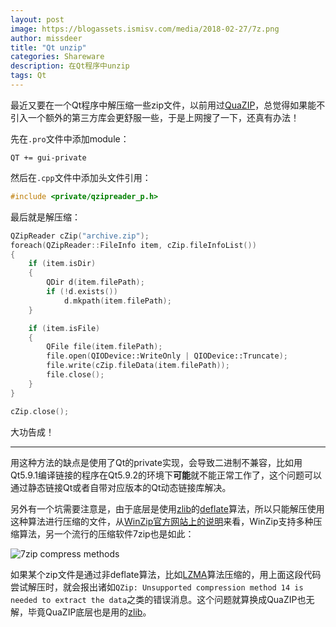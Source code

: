 ```yaml
---
layout: post
image: https://blogassets.ismisv.com/media/2018-02-27/7z.png
author: missdeer
title: "Qt unzip"
categories: Shareware
description: 在Qt程序中unzip
tags: Qt
---
```


最近又要在一个Qt程序中解压缩一些zip文件，以前用过[QuaZIP](https://sourceforge.net/projects/quazip/)，总觉得如果能不引入一个额外的第三方库会更舒服一些，于是上网搜了一下，还真有办法！

先在`.pro`文件中添加module：

```
QT += gui-private
```

然后在`.cpp`文件中添加头文件引用：

```cpp
#include <private/qzipreader_p.h>
```

最后就是解压缩：

```cpp
QZipReader cZip("archive.zip");
foreach(QZipReader::FileInfo item, cZip.fileInfoList())
{
    if (item.isDir)
    {
        QDir d(item.filePath);
        if (!d.exists())
            d.mkpath(item.filePath);
    }

    if (item.isFile)
    {
        QFile file(item.filePath);
        file.open(QIODevice::WriteOnly | QIODevice::Truncate);
        file.write(cZip.fileData(item.filePath));
        file.close();
    }
}

cZip.close();
```

大功告成！

----

用这种方法的缺点是使用了Qt的private实现，会导致二进制不兼容，比如用Qt5.9.1编译链接的程序在Qt5.9.2的环境下**可能**就不能正常工作了，这个问题可以通过静态链接Qt或者自带对应版本的Qt动态链接库解决。

另外有一个坑需要注意是，由于底层是使用[zlib](https://zlib.net/)的[deflate](https://en.wikipedia.org/wiki/DEFLATE)算法，所以只能解压使用这种算法进行压缩的文件，从[WinZip官方网站上的说明](http://www.winzip.com/wz54.htm)来看，WinZip支持多种压缩算法，另一个流行的压缩软件7zip也是如此：

![7zip compress methods](https://blogassets.ismisv.com/media/2018-02-27/7z.png)

如果某个zip文件是通过非deflate算法，比如[LZMA](https://en.wikipedia.org/wiki/Lempel%E2%80%93Ziv%E2%80%93Markov_chain_algorithm)算法压缩的，用上面这段代码尝试解压时，就会报出诸如`QZip: Unsupported compression method 14 is needed to extract the data`之类的错误消息。这个问题就算换成QuaZIP也无解，毕竟QuaZIP底层也是用的[zlib](https://zlib.net/)。

